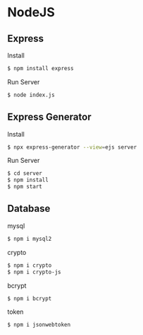 # NodeJS


## Express

Install

```bash
$ npm install express
```

Run Server

```bash
$ node index.js
```

## Express Generator

Install

```bash
$ npx express-generator --view=ejs server
```

Run Server

```bash
$ cd server
$ npm install
$ npm start
```

## Database

mysql

```bash
$ npm i mysql2
```

crypto

```bash
$ npm i crypto
$ npm i crypto-js
```

bcrypt

```bash
$ npm i bcrypt
```

token

```
$ npm i jsonwebtoken
```
